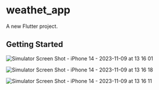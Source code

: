 # weathet_app

A new Flutter project.

## Getting Started




![Simulator Screen Shot - iPhone 14 - 2023-11-09 at 13 16 01](https://github.com/juman-m/HW-2/assets/78266559/d51e8379-810c-49e6-9120-67f96572a390)


![Simulator Screen Shot - iPhone 14 - 2023-11-09 at 13 16 18](https://github.com/juman-m/HW-2/assets/78266559/6288217e-0341-4f73-aedd-1a06f196693a)


![Simulator Screen Shot - iPhone 14 - 2023-11-09 at 13 16 11](https://github.com/juman-m/HW-2/assets/78266559/b243a0ce-d2bb-49ca-8a48-733ad0f7e3ae)
